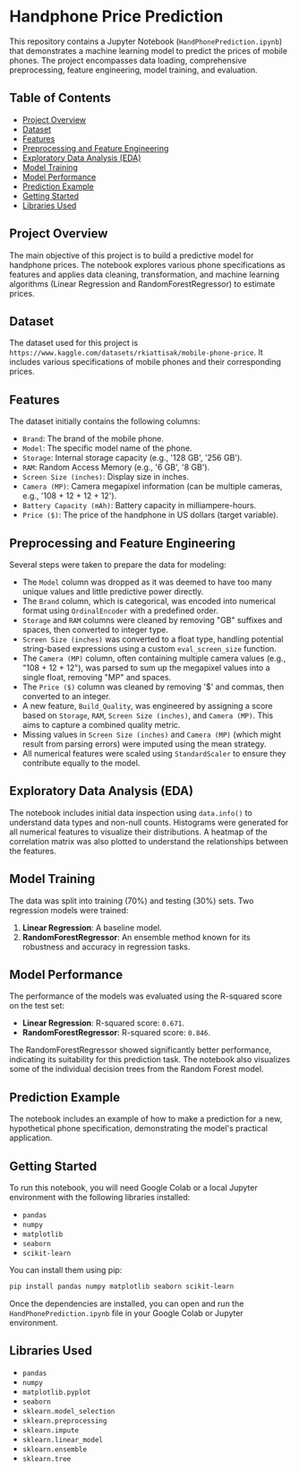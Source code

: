 # Handphone Price Prediction

This repository contains a Jupyter Notebook (`HandPhonePrediction.ipynb`) that demonstrates a machine learning model to predict the prices of mobile phones. The project encompasses data loading, comprehensive preprocessing, feature engineering, model training, and evaluation.

## Table of Contents

  - [Project Overview](https://github.com/nouninasion/HandPhonePricePrediction/blob/main/README.md#project-overview)
  - [Dataset](https://github.com/nouninasion/HandPhonePricePrediction/blob/main/README.md#dataset)
  - [Features](https://github.com/nouninasion/HandPhonePricePrediction/blob/main/README.md#features)
  - [Preprocessing and Feature Engineering](https://github.com/nouninasion/HandPhonePricePrediction/blob/main/README.md#preprocessing-and-feature-engineering)
  - [Exploratory Data Analysis (EDA)](https://github.com/nouninasion/HandPhonePricePrediction/blob/main/README.md#exploratory-data-analysis-eda)
  - [Model Training](https://github.com/nouninasion/HandPhonePricePrediction/blob/main/README.md#model-training)
  - [Model Performance](https://github.com/nouninasion/HandPhonePricePrediction/blob/main/README.md#model-training)
  - [Prediction Example](https://github.com/nouninasion/HandPhonePricePrediction/blob/main/README.md#prediction-example)
  - [Getting Started](https://github.com/nouninasion/HandPhonePricePrediction/blob/main/README.md#getting-started)
  - [Libraries Used](https://github.com/nouninasion/HandPhonePricePrediction/blob/main/README.md#libraries-used)

## Project Overview

The main objective of this project is to build a predictive model for handphone prices. The notebook explores various phone specifications as features and applies data cleaning, transformation, and machine learning algorithms (Linear Regression and RandomForestRegressor) to estimate prices.

## Dataset

The dataset used for this project is `https://www.kaggle.com/datasets/rkiattisak/mobile-phone-price`. It includes various specifications of mobile phones and their corresponding prices.

## Features

The dataset initially contains the following columns:

  - `Brand`: The brand of the mobile phone.
  - `Model`: The specific model name of the phone.
  - `Storage`: Internal storage capacity (e.g., '128 GB', '256 GB').
  - `RAM`: Random Access Memory (e.g., '6 GB', '8 GB').
  - `Screen Size (inches)`: Display size in inches.
  - `Camera (MP)`: Camera megapixel information (can be multiple cameras, e.g., '108 + 12 + 12 + 12').
  - `Battery Capacity (mAh)`: Battery capacity in milliampere-hours.
  - `Price ($)`: The price of the handphone in US dollars (target variable).

## Preprocessing and Feature Engineering

Several steps were taken to prepare the data for modeling:

  - The `Model` column was dropped as it was deemed to have too many unique values and little predictive power directly.
  - The `Brand` column, which is categorical, was encoded into numerical format using `OrdinalEncoder` with a predefined order.
  - `Storage` and `RAM` columns were cleaned by removing "GB" suffixes and spaces, then converted to integer type.
  - `Screen Size (inches)` was converted to a float type, handling potential string-based expressions using a custom `eval_screen_size` function.
  - The `Camera (MP)` column, often containing multiple camera values (e.g., "108 + 12 + 12"), was parsed to sum up the megapixel values into a single float, removing "MP" and spaces.
  - The `Price ($)` column was cleaned by removing '$' and commas, then converted to an integer.
  - A new feature, `Build_Quality`, was engineered by assigning a score based on `Storage`, `RAM`, `Screen Size (inches)`, and `Camera (MP)`. This aims to capture a combined quality metric.
  - Missing values in `Screen Size (inches)` and `Camera (MP)` (which might result from parsing errors) were imputed using the mean strategy.
  - All numerical features were scaled using `StandardScaler` to ensure they contribute equally to the model.

## Exploratory Data Analysis (EDA)

The notebook includes initial data inspection using `data.info()` to understand data types and non-null counts. Histograms were generated for all numerical features to visualize their distributions. A heatmap of the correlation matrix was also plotted to understand the relationships between the features.

## Model Training

The data was split into training (70%) and testing (30%) sets. Two regression models were trained:

1.  **Linear Regression**: A baseline model.
2.  **RandomForestRegressor**: An ensemble method known for its robustness and accuracy in regression tasks.

## Model Performance

The performance of the models was evaluated using the R-squared score on the test set:

  - **Linear Regression**: R-squared score: `0.671`.
  - **RandomForestRegressor**: R-squared score: `0.846`.

The RandomForestRegressor showed significantly better performance, indicating its suitability for this prediction task. The notebook also visualizes some of the individual decision trees from the Random Forest model.

## Prediction Example

The notebook includes an example of how to make a prediction for a new, hypothetical phone specification, demonstrating the model's practical application.

## Getting Started

To run this notebook, you will need Google Colab or a local Jupyter environment with the following libraries installed:

  - `pandas`
  - `numpy`
  - `matplotlib`
  - `seaborn`
  - `scikit-learn`

You can install them using pip:

```bash
pip install pandas numpy matplotlib seaborn scikit-learn
```

Once the dependencies are installed, you can open and run the `HandPhonePrediction.ipynb` file in your Google Colab or Jupyter environment.

## Libraries Used

  - `pandas`
  - `numpy`
  - `matplotlib.pyplot`
  - `seaborn`
  - `sklearn.model_selection`
  - `sklearn.preprocessing`
  - `sklearn.impute`
  - `sklearn.linear_model`
  - `sklearn.ensemble`
  - `sklearn.tree`
